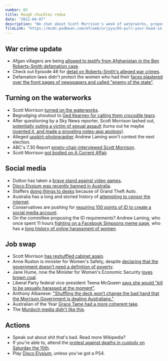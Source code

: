 ```yaml
---
number: 65
title: Rough chuckles redux
date: "2021-04-07"
description: "We chat about Scott Morrison's week of waterworks, proposals to ban Posting and the big Cabinet job swap."
fileLink: "https://mcdn.podbean.com/mf/web/urjyyu/65-pull-your-head-in-scomo-001.mp3"
---
```


## War crime update

- Afgan villagers are being [allowed to testify from Afghanistan in the Ben Roberts-Smith defamation case](https://www.theage.com.au/national/afghan-witnesses-can-give-evidence-from-abroad-in-ben-roberts-smith-case-court-20210401-p57fzl.html).
- Check out Episode 46 for [detail on Roberts-Smith's alleged war crimes](https://notgoodpod.com/046-rough-chuckles/).
- Defamation laws didn't protect the women who had their [faces plastered over the front pages of newspapers and called "enemy of the state"](https://www.theguardian.com/media/commentisfree/2020/jul/31/abc-drawn-into-row-over-naming-brisbane-women-accused-of-covid-19-quarantine-deception).

## Turning on the waterworks

- Scott Morrison [turned on the waterworks](https://www.news.com.au/national/politics/scott-morrison-pm-chokes-back-tears-over-assault-crisis/news-story/078a392051ccc77e992817736823c713).
- Begrudging shoutout to [Ged Kearney for calling them crocodile tears](https://twitter.com/gedkearney/status/1374270663830032386?s=20).
- After questioning by a Sky News reporter, Scott Morrison lashed out, [potentially outing a victim of sexual assault](https://www.youtube.com/watch?v=gVHq_DvFyMs) (turns out he maybe [invented it, and made a groveling notes-app apology](https://www.theguardian.com/australia-news/2021/mar/23/news-corp-australia-rounds-on-scott-morrison-over-simply-untrue-harassment-claim)).
- Alleged [upskirt-photographer](https://www.sbs.com.au/news/andrew-laming-explains-alleged-upskirt-photo-as-calls-grow-for-his-immediate-sacking) Andrew Laming won't contest the next election.
- ABC's 7.30 Report [empty-chair-interviewed Scott Morrison](https://twitter.com/abc730/status/1374282129463414788?lang=en).
- Scott Morrison [got bodied on A Current Affair](https://9now.nine.com.au/a-current-affair/prime-minister-scott-morrison-interview-tracy-grimshaw-a-current-affair-women/7cab234f-b0bb-4ffb-97b0-77dab13c91c2).

## Social media

- Dutton has taken a [brave stand against video games](https://twitter.com/ABCmediawatch/status/1375321221953286149). 
- [Disco Elysium was recently banned in Australia](https://kotaku.com/disco-elysium-is-basically-banned-in-australia-but-ste-1846595046).
- Staffers [doing things to desks](https://www.theguardian.com/australia-news/2021/mar/22/coalition-adviser-sacked-over-allegations-staffers-performed-solo-sex-acts-on-desks-of-female-mps) because of Grand Theft Auto. 
- Australia has a long and storied history of [attempting to censor the internet](https://www.theguardian.com/technology/2008/nov/20/australia-internet-filter-censorship).
- Conservatives are pushing for [requiring 100 points of ID to create a social media account](https://www.smh.com.au/politics/federal/it-s-a-long-bow-social-media-id-push-dubbed-a-privacy-risk-20210402-p57g7d.html).
- On the committee proposing the ID requirements? Andrew Laming, who once spent 11 hours [fighting on a Facebook Simpsons meme page](https://www.buzzfeed.com/bradesposito/andrew-laming-not-mad), who has a [long history of online harassment of women](https://www.canberratimes.com.au/story/7184153/andrew-laming-on-notice-over-online-abuse/).

## Job swap

- Scott Morrison [has reshuffled cabinet again](https://www.abc.net.au/news/2021-03-29/cabinet-reshuffle-focus-on-women-politics/100036132).
- Anne Ruston is minister for Women's Safety, despite [declaring that the government doesn't need a definition of poverty](https://www.theguardian.com/australia-news/2020/oct/28/australian-measure-of-poverty-unnecessary-because-welfare-is-comprehensive-and-targeted).
- Jane Hume, now the Minister for Women's Economic Security [loves brown coal](https://www.facebook.com/SenatorHume/videos/1021113688044138/).
- Liberal Party federal vice-president Teena McQueen [says she would "kill to be sexually harassed at the moment"](https://www.smh.com.au/politics/federal/i-would-kill-to-be-sexually-harassed-at-the-moment-liberal-teena-mcqueen-stuns-colleagues-in-closed-door-meeting-20210329-p57evv.html).
- Anthony Albanese: ["Shuffling the deck won’t change the bad hand that the Morrison Government is dealing Australians."](https://twitter.com/AlboMP/status/1376377601875345410)
- Australian of the Year [Grace Tame had a more coherent take](https://www.theguardian.com/australia-news/2021/mar/31/grace-tame-expresses-incredulity-at-pms-choice-of-amanda-stoker-as-assistant-minister-for-women).
- The [Murdoch media didn't like this](https://www.couriermail.com.au/news/opinion/kylie-lang/opinion-petty-snipe-at-pm-does-grace-tame-no-favours/news-story/e6d44409b408f73fcb532de91a3c465d).

## Actions

- Speak out about shit that's bad. Read more Wikipedia?
- If you're able to, attend the [protest against deaths in custody on Saturday the 10th](https://twitter.com/RonnieGorrie/status/1378588315125907456/photo/1).
- Play [Disco Elysium](https://discoelysium.com/), unless you've got a PS4.





